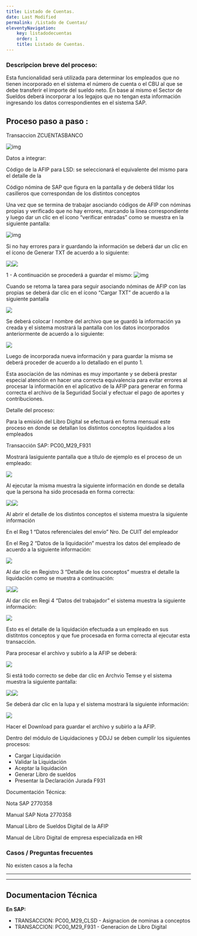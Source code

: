 ```yaml
---
title: Listado de Cuentas.
date: Last Modified
permalink: /Listado de Cuentas/
eleventyNavigation: 
    key: listadodecuentas
    order: 1
    title: Listado de Cuentas.
---
```

### Descripcion breve del proceso:

Esta funcionalidad será utilizada para determinar los empleados que no tienen incorporado en el sistema el número de cuenta o el CBU al que se debe transferir el importe del sueldo neto. En base al mismo el Sector de Sueldos deberá incorporar a los legajos que no tengan esta información ingresando los datos correspondientes en el sistema SAP.


## Proceso paso a paso :

Transaccion ZCUENTASBANCO 

![img](../../images/Listado_de_Cuentas/hrldc1.jpg)

Datos a integrar:

Código de la AFIP para LSD: se seleccionará el equivalente del mismo para el detalle de la

Código nómina de SAP que  figura en la pantalla y de deberá tildar los                                                 casilleros
que correspondan de los distintos conceptos

Una vez que se termina de trabajar asociando códigos de AFIP con nóminas propias y verificado
que no hay errores, marcando la línea correspondiente y luego dar un clic en el
icono “verificar entradas” como se muestra en la siguiente pantalla:

![img](../content/images/Libro_de_Sueldos_Digital_F931/1630432400509.png)

Si no hay errores para ir guardando la información se deberá dar un clic en el ícono de Generar TXT de acuerdo a lo
siguiente:

![](file:///C:\Users\mprager\AppData\Local\Temp\msohtmlclip1\01\clip_image002.jpg)![](../content/images/Libro_de_Sueldos_Digital_F931/1630432478029.png)

1 - A continuación se procederá a guardar el mismo:
![img](../content/images/Libro_de_Sueldos_Digital_F931/1630432503637.png)

Cuando se retoma la tarea para seguir asociando nóminas de AFIP con las propias se deberá
dar clic en el ícono “Cargar TXT” de acuerdo a la siguiente pantalla

![](../content/images/Libro_de_Sueldos_Digital_F931/1630432535758.png)

Se deberá colocar l nombre del archivo que se guardó la información ya creada y el
sistema mostrará la pantalla con los datos incorporados anteriormente de
acuerdo a lo siguiente:

![](../content/images/Libro_de_Sueldos_Digital_F931/1630432556419.png)

Luego de incorporada nueva información y para
guardar la misma se deberá proceder de acuerdo a lo detallado en el
punto 1.

Esta asociación de las nóminas es muy importante y se deberá prestar especial
atención en hacer una correcta equivalencia para evitar errores al procesar la
información en el aplicativo de la AFIP para generar en forma correcta el
archivo de la Seguridad Social y efectuar el pago de aportes y contribuciones.

Detalle del proceso:

Para la emisión del Libro Digital se efectuará en forma mensual este proceso en donde
se detallan los distintos conceptos liquidados a los empleados

Transacción SAP: PC00_M29_F931

Mostrará lasiguiente pantalla que a título de ejemplo es el proceso de un empleado:

![](../content/images/Libro_de_Sueldos_Digital_F931/1630432596580.png)

Al ejecutar la misma muestra la siguiente información en donde se detalla
que la persona ha sido procesada en forma correcta:

![](../content/images/Libro_de_Sueldos_Digital_F931/1630432616231.png)![](../content/images/Libro_de_Sueldos_Digital_F931/1630432616231.png)

Al abrir el detalle de los distintos conceptos el sistema muestra la
siguiente información

En el Reg 1 “Datos referenciales del envío” Nro. De CUIT del empleador

En el Reg 2  “Datos de la liquidación”
muestra los datos del empleado de acuerdo a la siguiente información:

![](../content/images/Libro_de_Sueldos_Digital_F931/1630432657633.png)

Al dar clic
en Registro 3 “Detalle de los conceptos” muestra el detalle la liquidación como
se muestra a continuación:

![](../content/images/Libro_de_Sueldos_Digital_F931/1630432678100.png)![](../content/images/Libro_de_Sueldos_Digital_F931/1630432678100.png)

Al dar clic en Regi 4 “Datos del trabajador” el sistema muestra la
siguiente información:

![](../content/images/Libro_de_Sueldos_Digital_F931/1630432694990.png)

Esto es el detalle de la liquidación efectuada a un empleado en sus
distitntos conceptos y que fue procesada en forma correcta al ejecutar esta
transacción.

Para procesar
el archivo y subirlo a la AFIP se deberá:

![](../content/images/Libro_de_Sueldos_Digital_F931/1630432734310.png)

Si está todo correcto se debe dar clic en Archvio Temse y el sistema
muestra la siguiente pantalla:

![](../content/images/Libro_de_Sueldos_Digital_F931/1630432749083.png)![](../content/images/Libro_de_Sueldos_Digital_F931/1630432749083.png)

Se deberá dar clic en la lupa y el sistema mostrará la siguiente
información:

![](../content/images/Libro_de_Sueldos_Digital_F931/1630432773888.png)

Hacer
el Download para guardar el archivo y subirlo a la AFIP.

Dentro del módulo de Liquidaciones y DDJJ se deben cumplir los
siguientes procesos:

- Cargar Liquidación
- Validar la Liquidación
- Aceptar la liquidación
- Generar Libro de sueldos
- Presentar la Declaración Jurada
  F931

Documentación Técnica:

Nota SAP 2770358

Manual SAP Nota 2770358

Manual Libro de Sueldos Digital  de
la AFIP

Manual de Libro Digital de empresa especializada en HR

### Casos / Preguntas frecuentes

No existen casos a la fecha

---

---

## Documentacion Técnica

**En SAP:**

* TRANSACCION: PC00_M29_CLSD - Asignacion de nominas a conceptos
* TRANSACCION: PC00_M29_F931 - Generacion de Libro Digital
